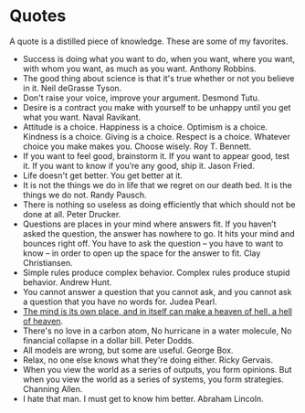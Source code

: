 # Quotes

A quote is a distilled piece of knowledge. These are some of my favorites.

* Success is doing what you want to do, when you want, where you want, with whom you want, as much as you want. Anthony Robbins.
* The good thing about science is that it's true whether or not you believe in it. Neil deGrasse Tyson.
* Don't raise your voice, improve your argument. Desmond Tutu.
* Desire is a contract you make with yourself to be unhappy until you get what you want. Naval Ravikant.
* Attitude is a choice. Happiness is a choice. Optimism is a choice. Kindness is a choice. Giving is a choice. Respect is a choice. Whatever choice you make makes you. Choose wisely. Roy T. Bennett.
* If you want to feel good, brainstorm it. If you want to appear good, test it. If you want to know if you’re any good, ship it. Jason Fried.
* Life doesn't get better. You get better at it.
* It is not the things we do in life that we regret on our death bed. It is the things we do not. Randy Pausch.
* There is nothing so useless as doing efficiently that which should not be done at all. Peter Drucker.
* Questions are places in your mind where answers fit. If you haven’t asked the question, the answer has nowhere to go. It hits your mind and bounces right off. You have to ask the question – you have to want to know – in order to open up the space for the answer to fit. Clay Christiansen.
* Simple rules produce complex behavior. Complex rules produce stupid behavior. Andrew Hunt.
* You cannot answer a question that you cannot ask, and you cannot ask a question that you have no words for. Judea Pearl.
* [The mind is its own place, and in itself can make a heaven of hell, a hell of heaven](https://youtu.be/RPicL1AWrs8?list=WL).
* There's no love in a carbon atom, No hurricane in a water molecule, No financial collapse in a dollar bill. Peter Dodds.
* All models are wrong, but some are useful. George Box.
* Relax, no one else knows what they're doing either. Ricky Gervais.
* When you view the world as a series of outputs, you form opinions. But when you view the world as a series of systems, you form strategies. Channing Allen.
* I hate that man. I must get to know him better. Abraham Lincoln.
